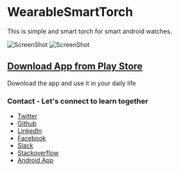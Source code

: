 # WearableSmartTorch

This is simple and smart torch for smart android watches.


![ScreenShot](https://github.com/AnkitDroidGit/WearableSmartTorch/blob/master/app/art/high_res_icon.png)
![ScreenShot](https://github.com/AnkitDroidGit/WearableSmartTorch/blob/master/app/art/device-2018-01-31-121224.png)

## [Download App from Play Store](https://play.google.com/store/apps/details?id=com.freeankit.smartrorch)

Download the app and use it in your daily life



### Contact - Let's connect to learn together
- [Twitter](https://twitter.com/KumarAnkitRKE)
- [Github](https://github.com/AnkitDroidGit)
- [LinkedIn](https://www.linkedin.com/in/kumarankitkumar/)
- [Facebook](https://www.facebook.com/freeankit)
- [Slack](https://ankitdroid.slack.com)
- [Stackoverflow](https://stackoverflow.com/users/3282461/android)
- [Android App](https://play.google.com/store/apps/details?id=com.freeankit.ankitprofile)